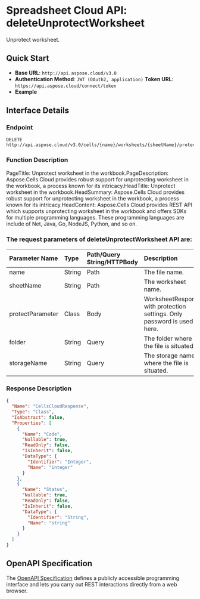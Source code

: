 # **Spreadsheet Cloud API: deleteUnprotectWorksheet**

Unprotect worksheet. 


## **Quick Start**

- **Base URL**: `http://api.aspose.cloud/v3.0`
- **Authentication Method**: `JWT (OAuth2, application)`  **Token URL**: `https://api.aspose.cloud/connect/token`
- **Example** 

## **Interface Details**

### **Endpoint** 

```
DELETE http://api.aspose.cloud/v3.0/cells/{name}/worksheets/{sheetName}/protection
```
### **Function Description**
PageTitle: Unprotect worksheet in the workbook.PageDescription: Aspose.Cells Cloud provides robust support for unprotecting worksheet in the workbook, a process known for its intricacy.HeadTitle: Unprotect worksheet in the workbook.HeadSummary: Aspose.Cells Cloud provides robust support for unprotecting worksheet in the workbook, a process known for its intricacy.HeadContent: Aspose.Cells Cloud provides REST API which supports unprotecting worksheet in the workbook and offers SDKs for multiple programming languages. These programming languages are include of Net, Java, Go, NodeJS, Python, and so on.

### The request parameters of **deleteUnprotectWorksheet** API are: 

| Parameter Name | Type | Path/Query String/HTTPBody | Description | 
| :- | :- | :- |:- | 
|name|String|Path|The file name.|
|sheetName|String|Path|The worksheet name.|
|protectParameter|Class|Body|WorksheetResponse with protection settings. Only password is used here.|
|folder|String|Query|The folder where the file is situated.|
|storageName|String|Query|The storage name where the file is situated.|

### **Response Description**
```json
{
  "Name": "CellsCloudResponse",
  "Type": "Class",
  "IsAbstract": false,
  "Properties": [
    {
      "Name": "Code",
      "Nullable": true,
      "ReadOnly": false,
      "IsInherit": false,
      "DataType": {
        "Identifier": "Integer",
        "Name": "integer"
      }
    },
    {
      "Name": "Status",
      "Nullable": true,
      "ReadOnly": false,
      "IsInherit": false,
      "DataType": {
        "Identifier": "String",
        "Name": "string"
      }
    }
  ]
}
```


## OpenAPI Specification

The [OpenAPI Specification](https://reference.aspose.cloud/cells/#/WorksheetsController/DeleteUnprotectWorksheet) defines a publicly accessible programming interface and lets you carry out REST interactions directly from a web browser.
